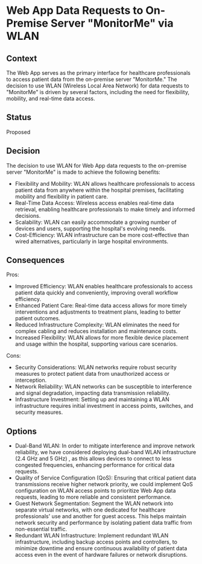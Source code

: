 # Web App Data Requests to On-Premise Server "MonitorMe" via WLAN

## Context
The Web App serves as the primary interface for healthcare professionals to access patient data from the on-premise server "MonitorMe." 
The decision to use WLAN (Wireless Local Area Network) for data requests to "MonitorMe" is driven by several factors, 
including the need for flexibility, mobility, and real-time data access.

## Status
Proposed

## Decision
The decision to use WLAN for Web App data requests to the on-premise server "MonitorMe" is made to achieve the following benefits:
   * Flexibility and Mobility: WLAN allows healthcare professionals to access patient data from anywhere within the hospital premises, facilitating mobility and flexibility in patient care.
   * Real-Time Data Access: Wireless access enables real-time data retrieval, enabling healthcare professionals to make timely and informed decisions.
   * Scalability: WLAN can easily accommodate a growing number of devices and users, supporting the hospital's evolving needs.
   * Cost-Efficiency: WLAN infrastructure can be more cost-effective than wired alternatives, particularly in large hospital environments.

## Consequences

Pros:
   * Improved Efficiency: WLAN enables healthcare professionals to access patient data quickly and conveniently, improving overall workflow efficiency.
   * Enhanced Patient Care: Real-time data access allows for more timely interventions and adjustments to treatment plans, leading to better patient outcomes.
   * Reduced Infrastructure Complexity: WLAN eliminates the need for complex cabling and reduces installation and maintenance costs.
   * Increased Flexibility: WLAN allows for more flexible device placement and usage within the hospital, supporting various care scenarios.
  
Cons:
   * Security Considerations: WLAN networks require robust security measures to protect patient data from unauthorized access or interception.
   * Network Reliability: WLAN networks can be susceptible to interference and signal degradation, impacting data transmission reliability.
   * Infrastructure Investment: Setting up and maintaining a WLAN infrastructure requires initial investment in access points, switches, and security measures.

## Options
  * Dual-Band WLAN: In order to mitigate interference and improve network reliability, we have considered deploying dual-band WLAN infrastructure (2.4 GHz and 5 GHz) , as this allows devices to connect to less congested frequencies, enhancing performance for critical data requests.
  * Quality of Service Configuration (QoS): Ensuring that critical patient data transmissions receive higher network priority, we could implement QoS configuration on WLAN access points to prioritize Web App data requests, leading to more reliable and consistent performance.
  * Guest Network Segmentation: Segment the WLAN network into separate virtual networks, with one dedicated for healthcare professionals' use and another for guest access. This helps maintain network security and performance by isolating patient data traffic from non-essential traffic.
  * Redundant WLAN Infrastructure: Implement redundant WLAN infrastructure, including backup access points and controllers, to minimize downtime and ensure continuous availability of patient data access even in the event of hardware failures or network disruptions.
